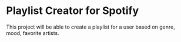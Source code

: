 # Playlist Creator for Spotify
This project will be able to create a playlist for a user based on genre, mood, favorite artists.
